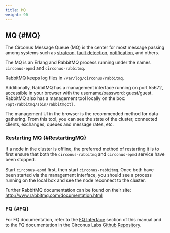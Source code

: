 ```yaml
---
title: MQ
weight: 90
---
```


## MQ {#MQ}
The Circonus Message Queue (MQ) is the center for most message passing among systems such as [stratcon](/circonus/on-premises/roles-services/stratcon), [fault detection](/circonus/on-premises/roles-services/fault-detection), [notification](/circonus/on-premises/roles-services/notifications), and others.

The MQ is an Erlang and RabbitMQ process running under the names `circonus-epmd` and `circonus-rabbitmq`.

RabbitMQ keeps log files in `/var/log/circonus/rabbitmq`.

Additionally, RabbitMQ has a management interface running on port 55672, accessible in your browser with the username/password: guest/guest. RabbitMQ also has a management tool locally on the box: `/opt/rabbitmq/sbin/rabbitmqctl`.

The management UI in the browser is the recommended method for data gathering.  From this tool, you can see the state of the cluster, connected clients, exchanges, queues and message rates, etc.


### Restarting MQ {#RestartingMQ}
If a node in the cluster is offline, the preferred method of restarting it is to first ensure that both the `circonus-rabbitmq` and `circonus-epmd` service have been stopped.

Start `circonus-epmd` first, then start `circonus-rabbitmq`.  Once both have been started via the management interface, you should see a process running on the local box and see the node reconnect to the cluster.

Further RabbitMQ documentation can be found on their site: http://www.rabbitmq.com/documentation.html


### FQ {#FQ}
For FQ documentation, refer to the [FQ Interface](//OperationManual/FQInterface) section of this manual and to the FQ documentation in the Circonus Labs [Github Repository](https://github.com/circonus-labs/fq).
